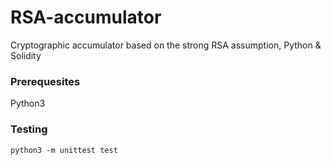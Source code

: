 # RSA-accumulator
Cryptographic accumulator based on the strong RSA assumption, Python &amp; Solidity

### Prerequesites

Python3

### Testing

`python3 -m unittest test`